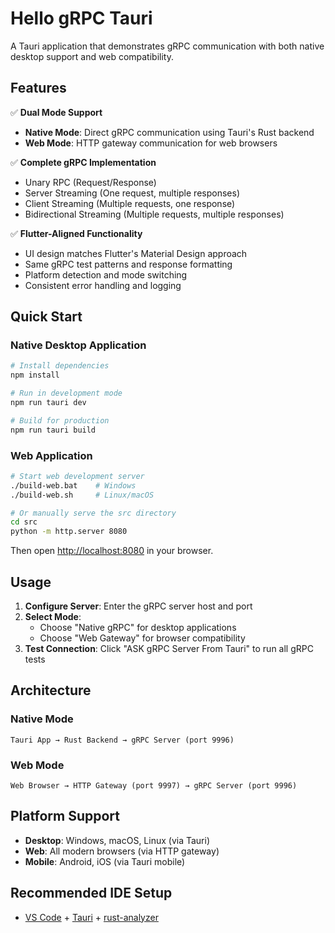 # Hello gRPC Tauri

A Tauri application that demonstrates gRPC communication with both native desktop support and web compatibility.

## Features

✅ **Dual Mode Support**

- **Native Mode**: Direct gRPC communication using Tauri's Rust backend
- **Web Mode**: HTTP gateway communication for web browsers

✅ **Complete gRPC Implementation**

- Unary RPC (Request/Response)
- Server Streaming (One request, multiple responses)
- Client Streaming (Multiple requests, one response)
- Bidirectional Streaming (Multiple requests, multiple responses)

✅ **Flutter-Aligned Functionality**

- UI design matches Flutter's Material Design approach
- Same gRPC test patterns and response formatting
- Platform detection and mode switching
- Consistent error handling and logging

## Quick Start

### Native Desktop Application

```bash
# Install dependencies
npm install

# Run in development mode
npm run tauri dev

# Build for production
npm run tauri build
```

### Web Application

```bash
# Start web development server
./build-web.bat    # Windows
./build-web.sh     # Linux/macOS

# Or manually serve the src directory
cd src
python -m http.server 8080
```

Then open <http://localhost:8080> in your browser.

## Usage

1. **Configure Server**: Enter the gRPC server host and port
2. **Select Mode**:
   - Choose "Native gRPC" for desktop applications
   - Choose "Web Gateway" for browser compatibility
3. **Test Connection**: Click "ASK gRPC Server From Tauri" to run all gRPC tests

## Architecture

### Native Mode

```
Tauri App → Rust Backend → gRPC Server (port 9996)
```

### Web Mode  

```
Web Browser → HTTP Gateway (port 9997) → gRPC Server (port 9996)
```

## Platform Support

- **Desktop**: Windows, macOS, Linux (via Tauri)
- **Web**: All modern browsers (via HTTP gateway)
- **Mobile**: Android, iOS (via Tauri mobile)

## Recommended IDE Setup

- [VS Code](https://code.visualstudio.com/) + [Tauri](https://marketplace.visualstudio.com/items?itemName=tauri-apps.tauri-vscode) + [rust-analyzer](https://marketplace.visualstudio.com/items?itemName=rust-lang.rust-analyzer)
